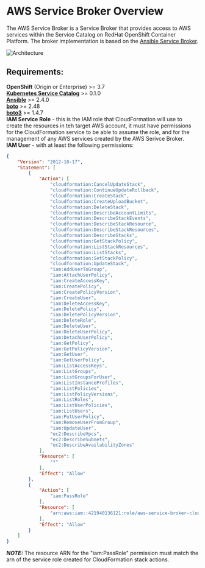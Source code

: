 # AWS Service Broker Overview
The AWS Service Broker is a Service Broker that provides access to AWS services within the Service Catalog on RedHat OpenShift Container Platform. The broker implementation is based on the [Ansible Service Broker](https://github.com/openshift/ansible-service-broker/blob/master/docs/introduction.md).

![Architecture](../images/architecture.png)

## Requirements:
**OpenShift** (Origin or Enterprise) >= 3.7  
**[Kubernetes Service Catalog](https://github.com/kubernetes-incubator/service-catalog/blob/master/docs/design.md)** >= 0.1.0  
**[Ansible](https://github.com/ansible/ansible)** >= 2.4.0  
**[boto](https://github.com/boto/boto)** >= 2.48  
**[boto3](https://github.com/boto/boto3)** >= 1.4.7  
**IAM Service Role** - this is the IAM role that CloudFormation will use to create the resources in teh target AWS account, it must have permissions for the CloudFormation service to be able to assume the role, and for the management of any AWS services created by the AWS Serivce Broker.  
**IAM User** - with at least the following permissions:
```json
{
    "Version": "2012-10-17",
    "Statement": [
        {
            "Action": [
                "cloudformation:CancelUpdateStack",
                "cloudformation:ContinueUpdateRollback",
                "cloudformation:CreateStack",
                "cloudformation:CreateUploadBucket",
                "cloudformation:DeleteStack",
                "cloudformation:DescribeAccountLimits",
                "cloudformation:DescribeStackEvents",
                "cloudformation:DescribeStackResource",
                "cloudformation:DescribeStackResources",
                "cloudformation:DescribeStacks",
                "cloudformation:GetStackPolicy",
                "cloudformation:ListStackResources",
                "cloudformation:ListStacks",
                "cloudformation:SetStackPolicy",
                "cloudformation:UpdateStack",
                "iam:AddUserToGroup",
                "iam:AttachUserPolicy",
                "iam:CreateAccessKey",
                "iam:CreatePolicy",
                "iam:CreatePolicyVersion",
                "iam:CreateUser",
                "iam:DeleteAccessKey",
                "iam:DeletePolicy",
                "iam:DeletePolicyVersion",
                "iam:DeleteRole",
                "iam:DeleteUser",
                "iam:DeleteUserPolicy",
                "iam:DetachUserPolicy",
                "iam:GetPolicy",
                "iam:GetPolicyVersion",
                "iam:GetUser",
                "iam:GetUserPolicy",
                "iam:ListAccessKeys",
                "iam:ListGroups",
                "iam:ListGroupsForUser",
                "iam:ListInstanceProfiles",
                "iam:ListPolicies",
                "iam:ListPolicyVersions",
                "iam:ListRoles",
                "iam:ListUserPolicies",
                "iam:ListUsers",
                "iam:PutUserPolicy",
                "iam:RemoveUserFromGroup",
                "iam:UpdateUser",
                "ec2:DescribeVpcs",
                "ec2:DescribeSubnets",
                "ec2:DescribeAvailabilityZones"
            ],
            "Resource": [
                "*"
            ],
            "Effect": "Allow"
        },
        {
            "Action": [
                "iam:PassRole"
            ],
            "Resource": [
                "arn:aws:iam::421940136121:role/aws-service-broker-cloudformation"
            ],
            "Effect": "Allow"
        }
    ]
}
```
***NOTE:*** The resource ARN for the "iam:PassRole" permission must match the arn of the service role created for CloudFormation stack actions.
